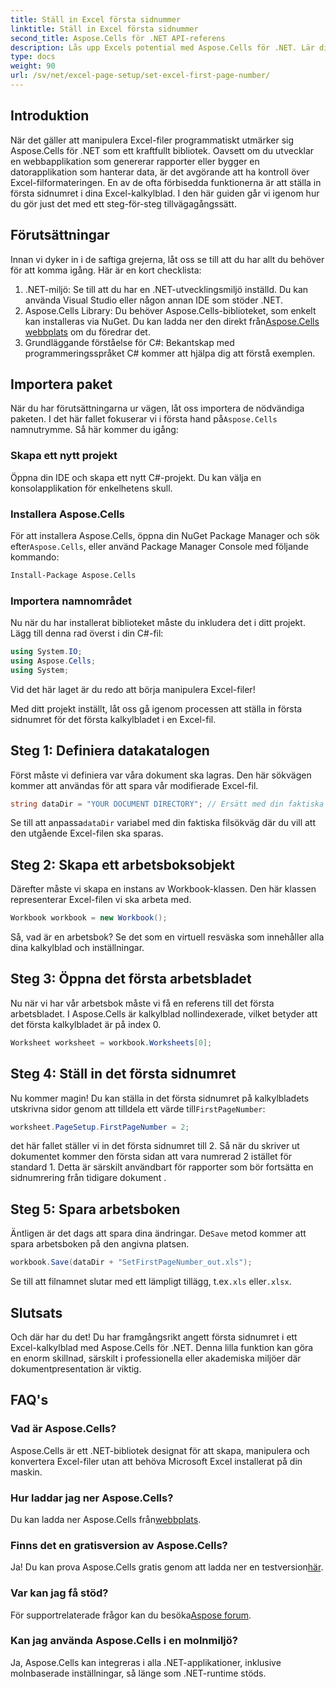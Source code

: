 ```yaml
---
title: Ställ in Excel första sidnummer
linktitle: Ställ in Excel första sidnummer
second_title: Aspose.Cells för .NET API-referens
description: Lås upp Excels potential med Aspose.Cells för .NET. Lär dig hur du enkelt ställer in första sidnumret i dina kalkylblad i den här omfattande guiden.
type: docs
weight: 90
url: /sv/net/excel-page-setup/set-excel-first-page-number/
---
```

## Introduktion

När det gäller att manipulera Excel-filer programmatiskt utmärker sig Aspose.Cells för .NET som ett kraftfullt bibliotek. Oavsett om du utvecklar en webbapplikation som genererar rapporter eller bygger en datorapplikation som hanterar data, är det avgörande att ha kontroll över Excel-filformateringen. En av de ofta förbisedda funktionerna är att ställa in första sidnumret i dina Excel-kalkylblad. I den här guiden går vi igenom hur du gör just det med ett steg-för-steg tillvägagångssätt.

## Förutsättningar

Innan vi dyker in i de saftiga grejerna, låt oss se till att du har allt du behöver för att komma igång. Här är en kort checklista:

1. .NET-miljö: Se till att du har en .NET-utvecklingsmiljö inställd. Du kan använda Visual Studio eller någon annan IDE som stöder .NET.
2.  Aspose.Cells Library: Du behöver Aspose.Cells-biblioteket, som enkelt kan installeras via NuGet. Du kan ladda ner den direkt från[Aspose.Cells webbplats](https://releases.aspose.com/cells/net/) om du föredrar det.
3. Grundläggande förståelse för C#: Bekantskap med programmeringsspråket C# kommer att hjälpa dig att förstå exemplen.

## Importera paket

 När du har förutsättningarna ur vägen, låt oss importera de nödvändiga paketen. I det här fallet fokuserar vi i första hand på`Aspose.Cells` namnutrymme. Så här kommer du igång:

### Skapa ett nytt projekt

Öppna din IDE och skapa ett nytt C#-projekt. Du kan välja en konsolapplikation för enkelhetens skull.

### Installera Aspose.Cells

 För att installera Aspose.Cells, öppna din NuGet Package Manager och sök efter`Aspose.Cells`, eller använd Package Manager Console med följande kommando:

```bash
Install-Package Aspose.Cells
```

### Importera namnområdet

Nu när du har installerat biblioteket måste du inkludera det i ditt projekt. Lägg till denna rad överst i din C#-fil:

```csharp
using System.IO;
using Aspose.Cells;
using System;
```

Vid det här laget är du redo att börja manipulera Excel-filer!

Med ditt projekt inställt, låt oss gå igenom processen att ställa in första sidnumret för det första kalkylbladet i en Excel-fil.

## Steg 1: Definiera datakatalogen

Först måste vi definiera var våra dokument ska lagras. Den här sökvägen kommer att användas för att spara vår modifierade Excel-fil.

```csharp
string dataDir = "YOUR DOCUMENT DIRECTORY"; // Ersätt med din faktiska väg
```

 Se till att anpassa`dataDir` variabel med din faktiska filsökväg där du vill att den utgående Excel-filen ska sparas.

## Steg 2: Skapa ett arbetsboksobjekt

Därefter måste vi skapa en instans av Workbook-klassen. Den här klassen representerar Excel-filen vi ska arbeta med.

```csharp
Workbook workbook = new Workbook();
```

Så, vad är en arbetsbok? Se det som en virtuell resväska som innehåller alla dina kalkylblad och inställningar.

## Steg 3: Öppna det första arbetsbladet

Nu när vi har vår arbetsbok måste vi få en referens till det första arbetsbladet. I Aspose.Cells är kalkylblad nollindexerade, vilket betyder att det första kalkylbladet är på index 0.

```csharp
Worksheet worksheet = workbook.Worksheets[0];
```

## Steg 4: Ställ in det första sidnumret

 Nu kommer magin! Du kan ställa in det första sidnumret på kalkylbladets utskrivna sidor genom att tilldela ett värde till`FirstPageNumber`:

```csharp
worksheet.PageSetup.FirstPageNumber = 2;
```

det här fallet ställer vi in det första sidnumret till 2. Så när du skriver ut dokumentet kommer den första sidan att vara numrerad 2 istället för standard 1. Detta är särskilt användbart för rapporter som bör fortsätta en sidnumrering från tidigare dokument .

## Steg 5: Spara arbetsboken

 Äntligen är det dags att spara dina ändringar. De`Save` metod kommer att spara arbetsboken på den angivna platsen.

```csharp
workbook.Save(dataDir + "SetFirstPageNumber_out.xls");
```

 Se till att filnamnet slutar med ett lämpligt tillägg, t.ex`.xls` eller`.xlsx`.

## Slutsats

Och där har du det! Du har framgångsrikt angett första sidnumret i ett Excel-kalkylblad med Aspose.Cells för .NET. Denna lilla funktion kan göra en enorm skillnad, särskilt i professionella eller akademiska miljöer där dokumentpresentation är viktig.

## FAQ's

### Vad är Aspose.Cells?
Aspose.Cells är ett .NET-bibliotek designat för att skapa, manipulera och konvertera Excel-filer utan att behöva Microsoft Excel installerat på din maskin.

### Hur laddar jag ner Aspose.Cells?
 Du kan ladda ner Aspose.Cells från[webbplats](https://releases.aspose.com/cells/net/).

### Finns det en gratisversion av Aspose.Cells?
Ja! Du kan prova Aspose.Cells gratis genom att ladda ner en testversion[här](https://releases.aspose.com/).

### Var kan jag få stöd?
 För supportrelaterade frågor kan du besöka[Aspose forum](https://forum.aspose.com/c/cells/9).

### Kan jag använda Aspose.Cells i en molnmiljö?
Ja, Aspose.Cells kan integreras i alla .NET-applikationer, inklusive molnbaserade inställningar, så länge som .NET-runtime stöds.